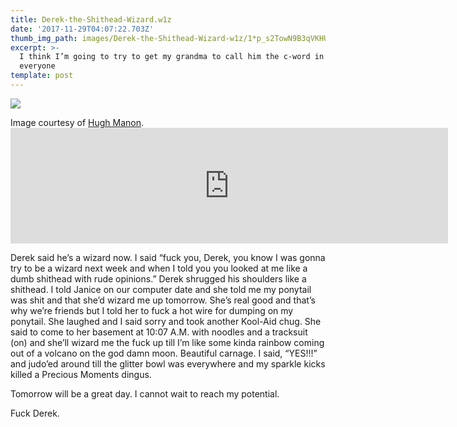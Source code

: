 ```yaml
---
title: Derek-the-Shithead-Wizard.w1z
date: '2017-11-29T04:07:22.703Z'
thumb_img_path: images/Derek-the-Shithead-Wizard-w1z/1*p_s2TowN9B3qVKHUVPdiDg.jpeg
excerpt: >-
  I think I’m going to try to get my grandma to call him the c-word in front of
  everyone
template: post
---
```

![](/images/Derek-the-Shithead-Wizard-w1z/1*p_s2TowN9B3qVKHUVPdiDg.jpeg)

<figcaption>Image courtesy of <a href="https://www.flickr.com/photos/eaubscene/6794911432/in/photolist-bmrGro-eRMdNh-evALru-4Jk9vB-oQGog3-evzY3S-a7DSij-oFUYXX-a3gx4W-a3dF7n-9UDRcB-4Jk9yR-Fk8CLE-4Jk9zz-j7H4uN-deDnG9-9J5qme-9J5qcg-9wFpzc-dfaen8-evzWPd-fPh8fF-oWeSNz-kC51wj-a3gxeN-T3Td2M-a3dFDk-6iVcZH-9rUF2X-ek5f6k-9kYit5-9D9FpU-mwt6oB-a3dFuH-j7K9Xu-j7KbRQ-9kiSqq-a3gxbY-a3gxfS-9rTrX6-pk8EwJ-9patr4-yCBj6D-HrP1wS-ffrnoe-ATRkJ5-ATRjGf-Ah5eZW-tR1C1N-Ah53Z8" data-href="https://www.flickr.com/photos/eaubscene/6794911432/in/photolist-bmrGro-eRMdNh-evALru-4Jk9vB-oQGog3-evzY3S-a7DSij-oFUYXX-a3gx4W-a3dF7n-9UDRcB-4Jk9yR-Fk8CLE-4Jk9zz-j7H4uN-deDnG9-9J5qme-9J5qcg-9wFpzc-dfaen8-evzWPd-fPh8fF-oWeSNz-kC51wj-a3gxeN-T3Td2M-a3dFDk-6iVcZH-9rUF2X-ek5f6k-9kYit5-9D9FpU-mwt6oB-a3dFuH-j7K9Xu-j7KbRQ-9kiSqq-a3gxbY-a3gxfS-9rTrX6-pk8EwJ-9patr4-yCBj6D-HrP1wS-ffrnoe-ATRkJ5-ATRjGf-Ah5eZW-tR1C1N-Ah53Z8" class="markup--anchor markup--figure-anchor" rel="noopener" target="_blank">Hugh&nbsp;Manon</a>.</figcaption>

<iframe src="https://play.ht/embed/?article_url=https://medium.com/_p/derek-the-shithead-wizard-w1z-2f77be19d339" width="700" height="185" frameborder="0" scrolling="no"></iframe>

Derek said he’s a wizard now. I said “fuck you, Derek, you know I was gonna try to be a wizard next week and when I told you you looked at me like a dumb shithead with rude opinions.” Derek shrugged his shoulders like a shithead. I told Janice on our computer date and she told me my ponytail was shit and that she’d wizard me up tomorrow. She’s real good and that’s why we’re friends but I told her to fuck a hot wire for dumping on my ponytail. She laughed and I said sorry and took another Kool-Aid chug. She said to come to her basement at 10:07 A.M. with noodles and a tracksuit (on) and she’ll wizard me the fuck up till I’m like some kinda rainbow coming out of a volcano on the god damn moon. Beautiful carnage. I said, “YES!!!” and judo’ed around till the glitter bowl was everywhere and my sparkle kicks killed a Precious Moments dingus.

Tomorrow will be a great day. I cannot wait to reach my potential.

Fuck Derek.
